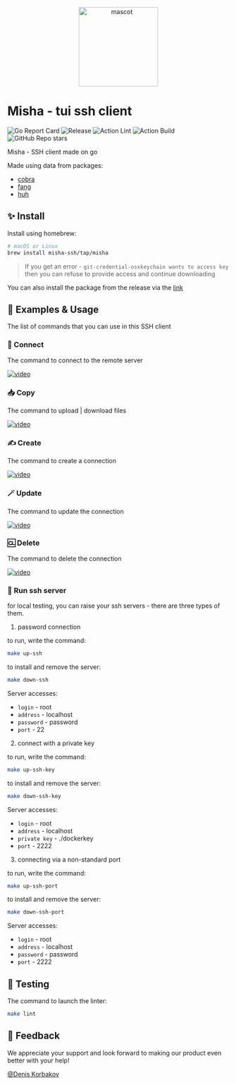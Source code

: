<p align="center">
  <img width="180" alt="mascot" src=".assets/mascot.svg">
</p>

# Misha - tui ssh client

![Go Report Card](https://goreportcard.com/badge/github.com/misha-ssh/cli)
![Release](https://img.shields.io/github/release/misha-ssh/cli?status.svg)
![Action Lint](https://github.com/misha-ssh/cli/actions/workflows/lint.yml/badge.svg)
![Action Build](https://github.com/misha-ssh/cli/actions/workflows/build.yml/badge.svg)
![GitHub Repo stars](https://img.shields.io/github/stars/misha-ssh/cli)

Misha - SSH client made on go

Made using data from packages:

* [cobra](https://github.com/spf13/cobra)
* [fang](http://github.com/charmbracelet/fang)
* [huh](https://github.com/charmbracelet/huh)

## ✨ Install

Install using homebrew:

```bash
# macOS or Linux
brew install misha-ssh/tap/misha
```

>If you get an error - ``git-credential-osxkeychain wants to access key``
then you can refuse to provide access and continue downloading

You can also install the package from the release via the [link](https://github.com/misha-ssh/cli/releases)

## 📖 Examples & Usage

The list of commands that you can use in this SSH client

### 🔌 Connect

The command to connect to the remote server

[![video](.assets/connect.svg)](https://asciinema.org/a/734047)

### 📥 Copy

The command to upload | download files

[![video](.assets/copy.svg)](https://asciinema.org/a/745884)

### ✍️ Create

The command to create a connection

[![video](.assets/create.svg)](https://asciinema.org/a/734430)

### 🪄 Update

The command to update the connection

[![video](.assets/update.svg)](https://asciinema.org/a/734431)

### 🆑 Delete

The command to delete the connection

[![video](.assets/delete.svg)](https://asciinema.org/a/734051)

### 🤖 Run ssh server

for local testing, you can raise your ssh servers - there are three types of them.

1) password connection

to run, write the command:

```bash
make up-ssh
```

to install and remove the server:

```bash
make down-ssh
```

Server accesses:

* ``login`` - root
* ``address`` - localhost
* ``password`` - password
* ``port`` - 22

2) connect with a private key

to run, write the command:

```bash
make up-ssh-key
```

to install and remove the server:

```bash
make down-ssh-key
```

Server accesses:

* ``login`` - root
* ``address`` - localhost
* ``private key`` - ./dockerkey
* ``port`` - 2222

3) connecting via a non-standard port

to run, write the command:

```bash
make up-ssh-port
```

to install and remove the server:

```bash
make down-ssh-port
```

Server accesses:

* ``login`` - root
* ``address`` - localhost
* ``password`` - password
* ``port`` - 2222


## 🧪 Testing

The command to launch the linter:

```bash
make lint
```

## 🤝 Feedback

We appreciate your support and look forward to making our product even better with your help!

[@Denis Korbakov](https://github.com/deniskorbakov)
